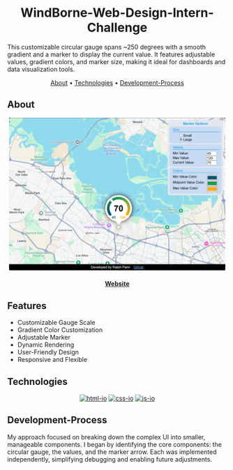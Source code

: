 <div align="center">

# WindBorne-Web-Design-Intern-Challenge

<p align="left">
This customizable circular gauge spans ~250 degrees with a smooth gradient and a marker to display the current value. It features adjustable values, gradient colors, and marker size, making it ideal for dashboards and data visualization tools.
</p>

[About](#about) •
[Technologies](#technologies) •
[Development-Process](#development-process)

</div>

## About

<div align="center">

<img max-height=350 height=350 alt="preview of design gauge challenge" src="https://raw.githubusercontent.com/rparin/WindBorne-Web-Design-Intern-Challenge/main/_preview/preview.png">

#### [Website][Website-url]

</div>

## Features

- Customizable Gauge Scale
- Gradient Color Customization
- Adjustable Marker
- Dynamic Rendering
- User-Friendly Design
- Responsive and Flexible

## Technologies

<div align="center">

[![html-io]][html-url]
[![css-io]][css-url]
[![js-io]][js-url]

</div>

## Development-Process

My approach focused on breaking down the complex UI into smaller, manageable components. I began by identifying the core components: the circular gauge, the values, and the marker arrow. Each was implemented independently, simplifying debugging and enabling future adjustments.

<!-- MARKDOWN LINKS & IMAGES -->

[html-url]: https://developer.mozilla.org/en-US/docs/Glossary/HTML5
[html-io]: https://img.shields.io/badge/HTML-ffffff.svg?style=for-the-badge&logo=HTML5&logoColor=%ff6347
[css-url]: https://developer.mozilla.org/en-US/docs/Web/CSS
[css-io]: https://img.shields.io/badge/CSS-ffffff.svg?style=for-the-badge&logo=CSS3&logoColor=264de4
[js-url]: https://developer.mozilla.org/en-US/docs/Learn_web_development/Getting_started/Your_first_website/Adding_interactivity#what_is_javascript
[js-io]: https://img.shields.io/badge/JavaScript-%2320232a.svg?style=for-the-badge&logo=javascript&logoColor=F7DF1E
[Website-url]: https://rparin.github.io/WindBorne-Web-Design-Intern-Challenge/

<!-- Badges: https://simpleicons.org or https://github.com/simple-icons/simple-icons/blob/master/slugs.md -->
